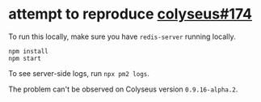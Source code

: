 # attempt to reproduce [colyseus#174](https://github.com/gamestdio/colyseus/issues/174)

To run this locally, make sure you have `redis-server` running locally.

```
npm install
npm start
```

To see server-side logs, run `npx pm2 logs`.

The problem can't be observed on Colyseus version `0.9.16-alpha.2`.
